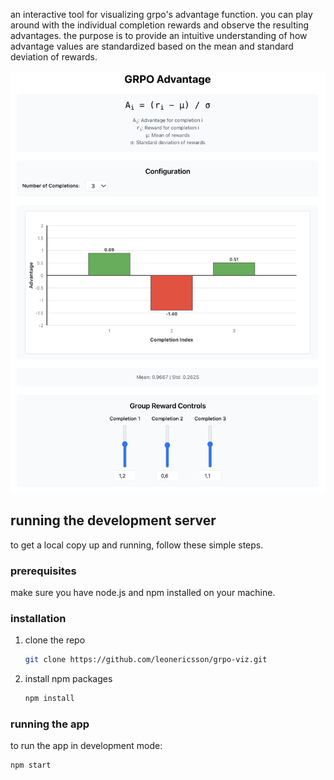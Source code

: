 an interactive tool for visualizing grpo's advantage function. you can play around with the individual completion rewards and observe the resulting advantages. the purpose is to provide an intuitive understanding of how advantage values are standardized based on the mean and standard deviation of rewards.

![](assets/page.png)

## running the development server

to get a local copy up and running, follow these simple steps.

### prerequisites

make sure you have node.js and npm installed on your machine.

### installation

1.  clone the repo
    ```sh
    git clone https://github.com/leonericsson/grpo-viz.git
    ```
2.  install npm packages
    ```sh
    npm install
    ```

### running the app

to run the app in development mode:

```sh
npm start
```